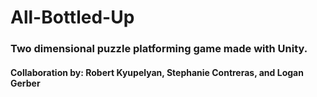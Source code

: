# All-Bottled-Up

### Two dimensional puzzle platforming game made with Unity.

#### Collaboration by: Robert Kyupelyan, Stephanie Contreras, and Logan Gerber

